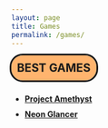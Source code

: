 ```yaml
---
layout: page
title: Games
permalink: /games/
---
```


<style>

.textstyle {
    outline: 3px solid;
    background-color: #ffb46e;
    font-weight: bold;
    border-radius: 20px;
    width: max-content;
    height: max-content;
    padding: 10px;
    font-size: 20px;
}

.linkstyle {
    padding-top: 10px;
    font-weight: bold;
}

</style>



<div class="textstyle">
BEST GAMES
</div>


<ul>
    <li>
        <div class="linkstyle">
            <a href="https://ozoney1911.github.io/games/projectamethyst/">Project Amethyst</a>
        </div>
    </li>
    <li>
        <div class="linkstyle">
            <a href="https://ozoney1911.github.io/games/neonglancer/">Neon Glancer</a>
        </div>
    </li>
<ul>

